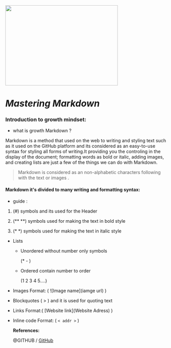 
<img src="https://upload.wikimedia.org/wikipedia/commons/thumb/4/48/Markdown-mark.svg/1200px-Markdown-mark.svg.png" data-canonical-src="https://gyazo.com/eb5c5741b6a9a16c692170a41a49c858.png" width="350" height="250" />

# ***Mastering Markdown***



### Introduction to growth mindset:



* what is growth Markdown ?

Markdown is a method that used on the web to writing and styling text such as it used on the GitHub platform and its considered as an easy-to-use syntax for styling all forms of writing.It providing you the controling in the display of the document; formatting words as bold or italic, adding images, and creating lists are just a few of the things we can do with Markdown.

> Markdown is considered as an non-alphabetic characters following with the text or images .

#### Markdown it's divided to many writing and formatting syntax:

  - guide : 

 1. (#) symbols and its used for the Header

 2. (** **) symbols used for making the text in bold style
 
 3. (* *) symbols used for making the text in italic style

- Lists
  * Unordered without number only symbols 

    (*  - )

  * Ordered contain number to order

    (1
     2
     3
     4
     5....)


- Images
  Format: 
    ( ![Image name](iamge url) )

- Blockquotes
   ( > ) and it is used for quoting text

- Links
   Format:( [Website link](Website Adress) )

 
- Inline code
  Format: ( `< addr >` )
  
  
  **References:**

     @GITHUB / [GitHub](https://guides.github.com/features/mastering-markdown/)
  
  

